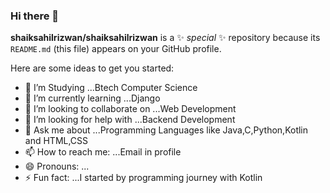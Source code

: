 ### Hi there 👋


**shaiksahilrizwan/shaiksahilrizwan** is a ✨ _special_ ✨ repository because its `README.md` (this file) appears on your GitHub profile.

Here are some ideas to get you started:

- 🔭 I’m Studying ...Btech Computer Science
- 🌱 I’m currently learning ...Django
- 👯 I’m looking to collaborate on ...Web Development
- 🤔 I’m looking for help with ...Backend Development
- 💬 Ask me about ...Programming Languages like Java,C,Python,Kotlin and HTML,CSS
- 📫 How to reach me: ...Email in profile
- 😄 Pronouns: ...
- ⚡ Fun fact: ...I started by programming journey with Kotlin

